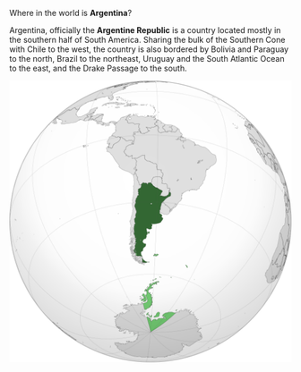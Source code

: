 Where in the world is **Argentina**?
<!--question-->
Argentina, officially the **Argentine Republic** is a country located mostly in the southern half of South America. Sharing the bulk of the Southern Cone with Chile to the west, the country is also bordered by Bolivia and Paraguay to the north, Brazil to the northeast, Uruguay and the South Atlantic Ocean to the east, and the Drake Passage to the south.

![Map of Argentina](images/ARG_orthographic_(+all_claims).svg)